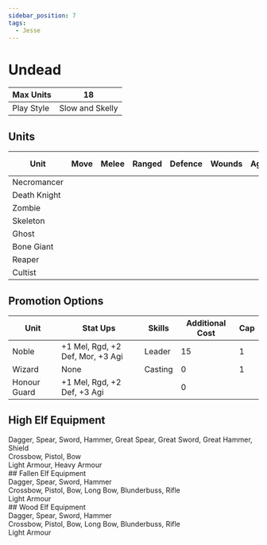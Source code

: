 ```yaml
---
sidebar_position: 7
tags:
  - Jesse
---
```

# Undead


| Max Units  | 18              |
| ---------- | --------------- |
| Play Style | Slow and Skelly |

## Units

| Unit         | Move | Melee | Ranged | Defence | Wounds | Agility | Attacks | Morale | Base Cost |
| ------------ | ---- | ----- | ------ | ------- | ------ | ------- | ------- | ------ | --------- |
| Necromancer  |      |       |        |         |        |         |         |        |           |
| Death Knight |      |       |        |         |        |         |         |        |           |
| Zombie       |      |       |        |         |        |         |         |        |           |
| Skeleton     |      |       |        |         |        |         |         |        |           |
| Ghost        |      |       |        |         |        |         |         |        |           |
| Bone Giant   |      |       |        |         |        |         |         |        |           |
| Reaper       |      |       |        |         |        |         |         |        |           |
| Cultist      |      |       |        |         |        |         |         |        |           |
## Promotion Options

| Unit         | Stat Ups                         | Skills  | Additional Cost | Cap |
| ------------ | -------------------------------- | ------- | --------------- | --- |
| Noble        | +1 Mel, Rgd, +2 Def, Mor, +3 Agi | Leader  | 15              | 1   |
| Wizard       | None                             | Casting | 0               | 1   |
| Honour Guard | +1 Mel, Rgd, +2 Def, +3 Agi      |         | 0               |     |

## High Elf Equipment

<div name='melee-weapons'>
Dagger, Spear, Sword, Hammer, Great Spear, Great Sword, Great Hammer, Shield
</div>
<div name='ranged-weapons'>
Crossbow, Pistol, Bow
</div>
<div name='armour'>
Light Armour, Heavy Armour
</div>
## Fallen Elf Equipment

<div name='melee-weapons'>
Dagger, Spear, Sword, Hammer
</div>
<div name='ranged-weapons'>
Crossbow, Pistol, Bow, Long Bow, Blunderbuss, Rifle
</div>
<div name='armour'>
Light Armour
</div>
## Wood Elf Equipment

<div name='melee-weapons'>
Dagger, Spear, Sword, Hammer
</div>
<div name='ranged-weapons'>
Crossbow, Pistol, Bow, Long Bow, Blunderbuss, Rifle
</div>
<div name='armour'>
Light Armour
</div>
